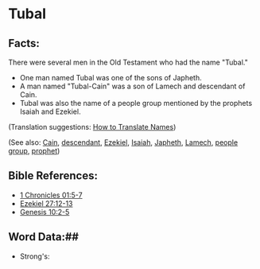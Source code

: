 # Tubal #

## Facts: ##

There were several men in the Old Testament who had the name "Tubal."

* One man named Tubal was one of the sons of Japheth.
* A man named "Tubal-Cain" was a son of Lamech and descendant of Cain.
* Tubal was also the name of a people group mentioned by the prophets Isaiah and Ezekiel.


(Translation suggestions: [How to Translate Names](rc://en/ta/man/translate/translate-names))

(See also: [Cain](../other/cain.md), [descendant](../other/descendant.md), [Ezekiel](../other/ezekiel.md), [Isaiah](../other/isaiah.md), [Japheth](../other/japheth.md), [Lamech](../other/lamech.md), [people group](../other/peoplegroup.md), [prophet](../kt/prophet.md))

## Bible References: ##

* [1 Chronicles 01:5-7](rc://en/tn/help/1ch/01/05)
* [Ezekiel 27:12-13](rc://en/tn/help/ezk/27/12)
* [Genesis 10:2-5](rc://en/tn/help/gen/10/02)

## Word Data:##

* Strong's: 

